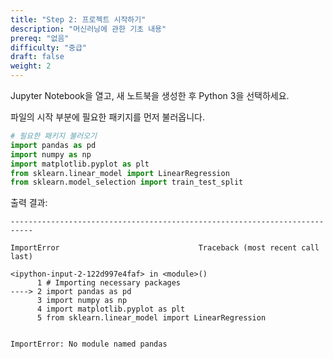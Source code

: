 ```yaml
---
title: "Step 2: 프로젝트 시작하기"
description: "머신러닝에 관한 기초 내용"
prereq: "없음"
difficulty: "중급"
draft: false
weight: 2
---
```


Jupyter Notebook을 열고, 새 노트북을 생성한 후 Python 3을 선택하세요.

파일의 시작 부분에 필요한 패키지를 먼저 불러옵니다.

```python
# 필요한 패키지 불러오기
import pandas as pd
import numpy as np
import matplotlib.pyplot as plt
from sklearn.linear_model import LinearRegression
from sklearn.model_selection import train_test_split
```

출력 결과:


    ---------------------------------------------------------------------------

    ImportError                               Traceback (most recent call last)

    <ipython-input-2-122d997e4faf> in <module>()
          1 # Importing necessary packages
    ----> 2 import pandas as pd
          3 import numpy as np
          4 import matplotlib.pyplot as plt
          5 from sklearn.linear_model import LinearRegression
    

    ImportError: No module named pandas
